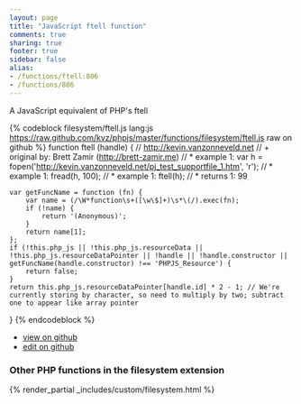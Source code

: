 ```yaml
---
layout: page
title: "JavaScript ftell function"
comments: true
sharing: true
footer: true
sidebar: false
alias:
- /functions/ftell:806
- /functions/806
---
```

<!-- Generated by Rakefile:build -->
A JavaScript equivalent of PHP's ftell

{% codeblock filesystem/ftell.js lang:js https://raw.github.com/kvz/phpjs/master/functions/filesystem/ftell.js raw on github %}
function ftell (handle) {
    // http://kevin.vanzonneveld.net
    // +   original by: Brett Zamir (http://brett-zamir.me)
    // *     example 1: var h = fopen('http://kevin.vanzonneveld.net/pj_test_supportfile_1.htm', 'r');
    // *     example 1: fread(h, 100);
    // *     example 1: ftell(h);
    // *     returns 1: 99

    var getFuncName = function (fn) {
        var name = (/\W*function\s+([\w\$]+)\s*\(/).exec(fn);
        if (!name) {
            return '(Anonymous)';
        }
        return name[1];
    };
    if (!this.php_js || !this.php_js.resourceData || !this.php_js.resourceDataPointer || !handle || !handle.constructor || getFuncName(handle.constructor) !== 'PHPJS_Resource') {
        return false;
    }
    return this.php_js.resourceDataPointer[handle.id] * 2 - 1; // We're currently storing by character, so need to multiply by two; subtract one to appear like array pointer
}
{% endcodeblock %}

 - [view on github](https://github.com/kvz/phpjs/blob/master/functions/filesystem/ftell.js)
 - [edit on github](https://github.com/kvz/phpjs/edit/master/functions/filesystem/ftell.js)

### Other PHP functions in the filesystem extension
{% render_partial _includes/custom/filesystem.html %}
